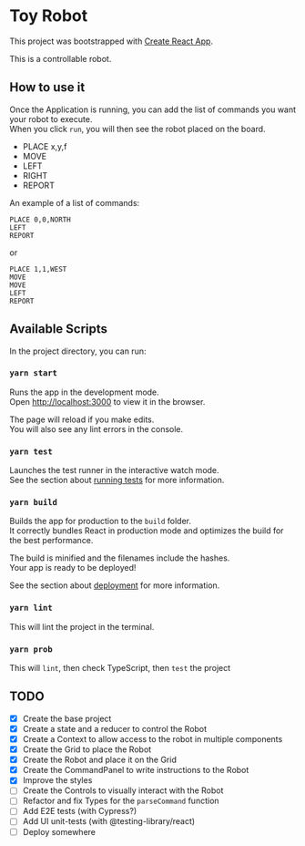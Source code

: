 # Toy Robot

This project was bootstrapped with [Create React App](https://github.com/facebook/create-react-app).

This is a controllable robot.

## How to use it

Once the Application is running, you can add the list of commands you want your robot to execute.\
When you click `run`, you will then see the robot placed on the board.

* PLACE x,y,f
* MOVE
* LEFT
* RIGHT
* REPORT

An example of a list of commands:

```
PLACE 0,0,NORTH
LEFT
REPORT
```

or

```
PLACE 1,1,WEST
MOVE
MOVE
LEFT
REPORT
```


## Available Scripts

In the project directory, you can run:

### `yarn start`

Runs the app in the development mode.\
Open [http://localhost:3000](http://localhost:3000) to view it in the browser.

The page will reload if you make edits.\
You will also see any lint errors in the console.

### `yarn test`

Launches the test runner in the interactive watch mode.\
See the section about [running tests](https://facebook.github.io/create-react-app/docs/running-tests) for more information.

### `yarn build`

Builds the app for production to the `build` folder.\
It correctly bundles React in production mode and optimizes the build for the best performance.

The build is minified and the filenames include the hashes.\
Your app is ready to be deployed!

See the section about [deployment](https://facebook.github.io/create-react-app/docs/deployment) for more information.

### `yarn lint`

This will lint the project in the terminal.

### `yarn prob`

This will `lint`, then check TypeScript, then `test` the project

## TODO

* [x] Create the base project
* [x] Create a state and a reducer to control the Robot
* [x] Create a Context to allow access to the robot in multiple components
* [x] Create the Grid to place the Robot
* [x] Create the Robot and place it on the Grid
* [x] Create the CommandPanel to write instructions to the Robot
* [x] Improve the styles
* [ ] Create the Controls to visually interact with the Robot
* [ ] Refactor and fix Types for the `parseCommand` function
* [ ] Add E2E tests (with Cypress?)
* [ ] Add UI unit-tests (with @testing-library/react)
* [ ] Deploy somewhere
